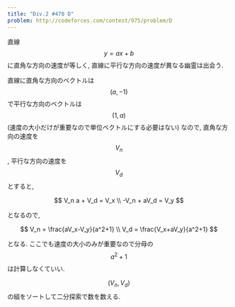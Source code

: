 ```yaml
---
title: "Div.2 #478 D"
problem: http://codeforces.com/contest/975/problem/D
---
```

直線 $$ y = ax+b $$ に直角な方向の速度が等しく, 直線に平行な方向の速度が異なる幽霊は出会う.

直線に直角な方向のベクトルは $$ (a, -1) $$ で平行な方向のベクトルは $$ (1, a) $$ (速度の大小だけが重要なので単位ベクトルにする必要はない) なので, 直角な方向の速度を $$ V_n $$, 平行な方向の速度を $$ V_d $$ とすると,

$$
V_n a + V_d = V_x \\
-V_n + aV_d = V_y
$$

となるので,

$$
V_n = \frac{aV_x-V_y}{a^2+1} \\
V_d = \frac{V_x+aV_y}{a^2+1}
$$

となる. ここでも速度の大小のみが重要なので分母の $$ a^2+1 $$ は計算しなくていい.

$$ (V_n, V_d) $$ の組をソートして二分探索で数を数える.

